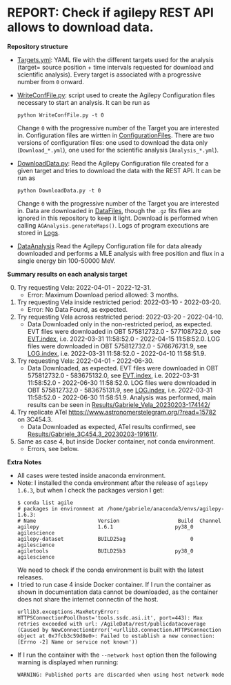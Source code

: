 # REPORT: Check if agilepy REST API allows to download data.

**Repository structure**
- [Targets.yml](./Targets.yml): YAML file with the different targets used for the analysis (target= source position + time intervals requested for download and scientific analysis).
Every target is associated with a progressive number from `0` onward.
- [WriteConfFile.py](./WriteConfFile.py): script used to create the Agilepy Configuration files necessary to start an analysis.
It can be run as
    ```
    python WriteConfFile.py -t 0
    ```
    Change `0` with the progressive number of the Target you are interested in.
    Configuration files are wirtten in [ConfigurationFiles](./ConfigurationFiles/).
    There are two versions of configuration files: one used to download the data only (`Download_*.yml`), one used for the scientific analysis (`Analysis_*.yml`).
- [DownloadData.py](./DownloadData.py): Read the Agilepy Configuration file created for a given target and tries to download the data with the REST API.
It can be run as
    ```
    python DownloadData.py -t 0
    ```
    Change `0` with the progressive number of the Target you are interested in.
    Data are downloaded in [DataFiles](./DataFiles/), though the `.gz` fits files are ignored in this repository to keep it light.
Download is performed when calling `AGAnalysis.generateMaps()`.
Logs of program executions are stored in [Logs](./Logs/).

- [DataAnalysis](./DataAnalysis.py) Read the Agilepy Configuration file for data already downloaded and performs a MLE analysis with free position and flux in a single energy bin 100-50000 MeV.

**Summary results on each analysis target**

0. Try requesting Vela: 2022-04-01 - 2022-12-31.
    - Error: Maximum Download period allowed: 3 months.
1. Try requesting Vela inside restricted period: 2022-03-10 - 2022-03-20.
    - Error: No Data Found, as expected.
2. Try requesting Vela across restricted period: 2022-03-20 - 2022-04-10.
    - Data Downloaded only in the non-restricted period, as expected.
    EVT files were downloaded in OBT 575812732.0 - 577108732.0, see [EVT.index](./DataFiles/2_Vela_across_restricted_period/EVT.index), i.e. 2022-03-31 11:58:52.0 - 2022-04-15 11:58:52.0.
    LOG files were downloaded in OBT 575812732.0 - 576676731.9, see [LOG.index](./DataFiles/2_Vela_across_restricted_period/LOG.index), i.e. 2022-03-31 11:58:52.0 - 2022-04-10 11:58:51.9.
3. Try requesting Vela: 2022-04-01 - 2022-06-30.
    - Data Downloaded, as expected.
    EVT files were downloaded in OBT 575812732.0 - 583675132.0, see [EVT.index](./DataFiles/3_Vela/EVT.index), i.e. 2022-03-31 11:58:52.0 - 2022-06-30 11:58:52.0.
    LOG files were downloaded in OBT 575812732.0 - 583675131.9, see [LOG.index](./DataFiles/3_Vela/LOG.index), i.e. 2022-03-31 11:58:52.0 - 2022-06-30 11:58:51.9.
    Analysis was performed, main results can be seen in [Results/Gabriele_Vela_20230203-174142/](./Results/Gabriele_Vela_20230203-174142/)
4. Try replicate ATel https://www.astronomerstelegram.org/?read=15782 on 3C454.3.
    - Data Downloaded as expected, ATel results confirmed, see [Results/Gabriele_3C454.3_20230203-191611/](./Results/Gabriele_3C454.3_20230203-191611/).
5. Same as case 4, but inside Docker container, not conda environment.
    - Errors, see below.

**Extra Notes**
- All cases were tested inside anaconda environment.
- Note: I installed the conda environment after the release of `agilepy 1.6.3`, but when I check the packages version I get:
    ```
    $ conda list agile
    # packages in environment at /home/gabriele/anaconda3/envs/agilepy-1.6.3:
    # Name                    Version                   Build  Channel
    agilepy                   1.6.1                    py38_0    agilescience
    agilepy-dataset           BUILD25ag                     0    agilescience
    agiletools                BUILD25b3                py38_0    agilescience
    ```
    We need to check if the conda environment is built with the latest releases.
- I tried to run case 4 inside Docker container.
If I run the container as shown in documentation data cannot be downloaded, as the container does not share the internet connectin of the host.
    ```
    urllib3.exceptions.MaxRetryError: HTTPSConnectionPool(host='tools.ssdc.asi.it', port=443): Max retries exceeded with url: /AgileData/rest/publicdatacoverage (Caused by NewConnectionError('<urllib3.connection.HTTPSConnection object at 0x7fcb3c59d8e0>: Failed to establish a new connection: [Errno -2] Name or service not known'))
    ```
- If I run the container with the `--network host` option then the following warning is displayed when running:
    ```
    WARNING: Published ports are discarded when using host network mode
    ```
